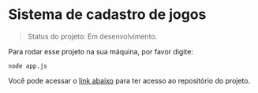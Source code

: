 # Sistema de cadastro de jogos

> Status do projeto: Em desenvolvimento.

Para rodar esse projeto na sua máquina, por favor digite:
```
node app.js
```

Você pode acessar o [link abaixo](https://github.com/IIgorAugustoI/cadastro-de-sistema/tree/main) para ter acesso ao repositório do projeto.
